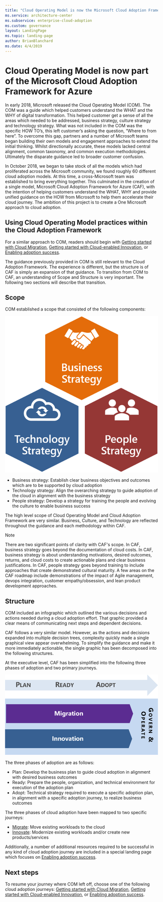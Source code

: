 ```yaml
---
title: "Cloud Operating Model is now the Microsoft Cloud Adoption Framework for Azure"
ms.service: architecture-center
ms.subservice: enterprise-cloud-adoption
ms.custom: governance
layout: LandingPage
ms.topic: landing-page
author: BrianBlanchard
ms.date: 4/4/2019
---
```


# Cloud Operating Model is now part of the Microsoft Cloud Adoption Framework for Azure

In early 2018, Microsoft released the Cloud Operating Model (COM). The COM was a guide which helped customers understand the WHAT and the WHY of digital transformation. This helped customer get a sense of all the areas which needed to be addressed, business strategy, culture strategy and technology strategy. What was not included in the COM was the specific HOW TO’s, this left customer’s asking the question, “Where to from here”. To overcome this gap, partners and a number of Microsoft teams began building their own models and engagement approaches to extend the initial thinking. Whilst directionally accurate, these models lacked central alignment, common taxonomy, and common execution methodologies. Ultimately the disparate guidance led to broader customer confusion.

In October 2018, we began to take stock of all the models which had proliferated across the Microsoft community, we found roughly 60 different cloud adoption models. At this time, a cross-Microsoft team was established to bring everything together. This culminated in the creation of a single model, Microsoft Cloud Adoption Framework for Azure (CAF), with the intention of helping customers understand the WHAT, WHY and provide unified guidance on the HOW from Microsoft to help them accelerate their cloud journey. The ambition of this project is to create a One Microsoft approach to cloud adoption.

## Using Cloud Operating Model practices within the Cloud Adoption Framework

For a similar approach to COM, readers should begin with [Getting started with Cloud Migration](../getting-started/migrate.md), [Getting started with Cloud-enabled Innovation](../getting-started/innovate.md), or [Enabling adoption success](../getting-started/enable.md).

The guidance previously provided in COM is still relevant to the Cloud Adoption Framework. The experience is different, but the structure is of CAF is simply an expansion of that guidance. To transition from COM to CAF, an understanding of Scope and Structure is very important. The following two sections will describe that transition.

## Scope

COM established a scope that consisted of the following components:

![Scope of the Cloud Adoption Framework](../_images/caf-scope.png)

* Business strategy: Establish clear business objectives and outcomes which are to be supported by cloud adoption
* Technology strategy: Align the overarching strategy to guide adoption of the cloud in alignment with the business strategy
* People strategy: Develop a strategy for training the people and evolving the culture to enable business success

The high level scope of Cloud Operating Model and Cloud Adoption Framework are very similar. Business, Culture, and Technology are reflected throughout the guidance and each methodology within CAF.

> [!NOTE]
> There are two significant points of clarity with CAF's scope. In CAF, business strategy goes beyond the documentation of cloud costs. In CAF, business strategy is about understanding motivations, desired outcomes, returns, and cloud costs to create actionable plans and clear business justifications. In CAF, people strategy goes beyond training to include approaches that create demonstrated cultural maturity. A few areas on the CAF roadmap include demonstrations of the impact of Agile management, devops integration, customer empathy/obsession, and lean product development approaches.

## Structure

COM included an infographic which outlined the various decisions and actions needed during a cloud adoption effort. That graphic provided a clear means of communicating next steps and dependent decisions.

CAF follows a very similar model. However, as the actions and decisions expanded into multiple decision trees, complexity quickly made a single graphical view appear overwhelming. To simplify the guidance and make it more immediately actionable, the single graphic has been decomposed into the following structures.

At the executive level, CAF has been simplified into the following three phases of adoption and two primary journeys.

![Executive level structure of the Cloud Adoption Framework](../_images/caf-structure.png)

The three phases of adoption are as follows:

* Plan: Develop the business plan to guide cloud adoption in alignment with desired business outcomes
* Ready: Prepare the people, organization, and technical environment for execution of the adoption plan
* Adopt: Technical strategy required to execute a specific adoption plan, in alignment with a specific adoption journey, to realize business outcomes

The three phases of cloud adoption have been mapped to two specific journeys:

* [Migrate](../getting-started/migrate.md): Move existing workloads to the cloud
* [Innovate](../getting-started/innovate.md): Modernize existing workloads and/or create new products/services

Additionally, a number of additional resources required to be successful in any kind of cloud adoption journey are included in a special landing page which focuses on [Enabling adoption success](../getting-started/enable.md).

## Next steps

To resume your journey where COM left off, choose one of the following cloud adoption journeys: [Getting started with Cloud Migration](../getting-started/migrate.md), [Getting started with Cloud-enabled Innovation](../getting-started/innovate.md), or [Enabling adoption success](../getting-started/enable.md).